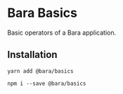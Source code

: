 # Bara Basics

Basic operators of a Bara application.

## Installation

```
yarn add @bara/basics

npm i --save @bara/basics
```
